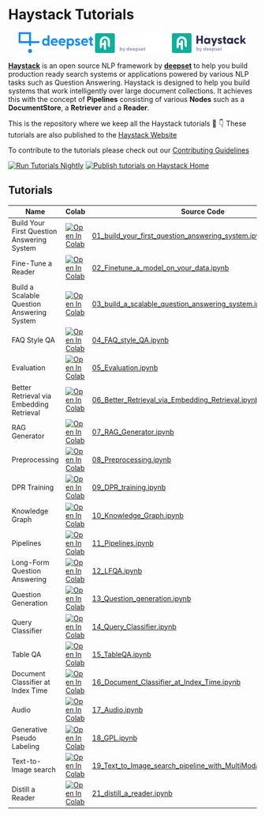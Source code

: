 # Haystack Tutorials

<p align="center" float="left">
  <img alt="" src="https://raw.githubusercontent.com/deepset-ai/.github/main/deepset-logo-colored.png" width="30%"/>
  <img alt="" src="https://raw.githubusercontent.com/deepset-ai/.github/main/haystack-logo-colored-on-dark.png#gh-dark-mode-only" width="30%"/>
  <img alt="" src="https://raw.githubusercontent.com/deepset-ai/.github/main/haystack-logo-colored.png#gh-light-mode-only" width="30%"/>
</p>

<strong><a href="https://github.com/deepset-ai/haystack">Haystack</a></strong> is an open source NLP framework by <strong><a href="https://deepset.ai">deepset</a></strong> to help you build production ready search systems or applications powered by various NLP tasks such as Question Answering. Haystack is designed to help you build systems that work intelligently over large document collections. It achieves this with the concept of <strong>Pipelines</strong> consisting of various <strong>Nodes</strong> such as a <strong>DocumentStore</strong>, a <strong>Retriever</strong> and a <strong>Reader</strong>.

This is the repository where we keep all the Haystack tutorials 📓 👇 These tutorials are also published to the [Haystack Website](https://haystack.deepset.ai/tutorials/first-qa-system)

To contribute to the tutorials please check out our [Contributing Guidelines](./Contributing.md)

[![Run Tutorials Nightly](https://github.com/deepset-ai/haystack-tutorials/actions/workflows/nightly.yml/badge.svg)](https://github.com/deepset-ai/haystack-tutorials/actions/workflows/nightly.yml)
[![Publish tutorials on Haystack Home](https://github.com/deepset-ai/haystack-tutorials/actions/workflows/publish_tutorials.yml/badge.svg)](https://github.com/deepset-ai/haystack-tutorials/actions/workflows/publish_tutorials.yml)

## Tutorials
| Name                                       | Colab                                                                                                                                                                                                                                     | Source Code                                                                                                                                      |
|--------------------------------------------|-------------------------------------------------------------------------------------------------------------------------------------------------------------------------------------------------------------------------------------------|--------------------------------------------------------------------------------------------------------------------------------------------------|
| Build Your First Question Answering System | [![Open In Colab](https://colab.research.google.com/assets/colab-badge.svg)](https://colab.research.google.com/github/deepset-ai/haystack-tutorials/blob/main/tutorials/01_build_your_first_question_answering_system.ipynb)              | [01_build_your_first_question_answering_system.ipynb](./tutorials/01_build_your_first_question_answering_system.ipynb)                                                                             |
| Fine-Tune a Reader                         | [![Open In Colab](https://colab.research.google.com/assets/colab-badge.svg)](https://colab.research.google.com/github/deepset-ai/haystack-tutorials/blob/main/tutorials/02_finetune_a_reader.ipynb)                                       | [02_Finetune_a_model_on_your_data.ipynb](./tutorials/02_finetune_a_reader.ipynb)                                                                 |
| Build a Scalable Question Answering System | [![Open In Colab](https://colab.research.google.com/assets/colab-badge.svg)](https://colab.research.google.com/github/deepset-ai/haystack-tutorials/blob/main/tutorials/03_build_a_scalable_question_answering_system.ipynb)              | [03_build_a_scalable_question_answering_system.ipynb](./tutorials/03_build_a_scalable_question_answering_system.ipynb)                           |
| FAQ Style QA                               | [![Open In Colab](https://colab.research.google.com/assets/colab-badge.svg)](https://colab.research.google.com/github/deepset-ai/haystack-tutorials/blob/main/tutorials/04_FAQ_style_QA.ipynb)                                            | [04_FAQ_style_QA.ipynb](./tutorials/04_FAQ_style_QA.ipynb)                                                                                       |
| Evaluation                                 | [![Open In Colab](https://colab.research.google.com/assets/colab-badge.svg)](https://colab.research.google.com/github/deepset-ai/haystack-tutorials/blob/main/tutorials/05_Evaluation.ipynb)                                              | [05_Evaluation.ipynb](./tutorials/05_Evaluation.ipynb)                                                                                           |
| Better Retrieval via Embedding Retrieval   | [![Open In Colab](https://colab.research.google.com/assets/colab-badge.svg)](https://colab.research.google.com/github/deepset-ai/haystack-tutorials/blob/main/tutorials/06_Better_Retrieval_via_Embedding_Retrieval.ipynb)                | [06_Better_Retrieval_via_Embedding_Retrieval.ipynb](./tutorials/06_Better_Retrieval_via_Embedding_Retrieval.ipynb)                               |
| RAG Generator                              | [![Open In Colab](https://colab.research.google.com/assets/colab-badge.svg)](https://colab.research.google.com/github/deepset-ai/haystack-tutorials/blob/main/tutorials/07_RAG_Generator.ipynb)                                           | [07_RAG_Generator.ipynb](./tutorials/07_RAG_Generator.ipynb)                                                                                     |
| Preprocessing                              | [![Open In Colab](https://colab.research.google.com/assets/colab-badge.svg)](https://colab.research.google.com/github/deepset-ai/haystack-tutorials/blob/main/tutorials/08_Preprocessing.ipynb)                                           | [08_Preprocessing.ipynb](./tutorials/08_Preprocessing.ipynb)                                                                                     |
| DPR Training                               | [![Open In Colab](https://colab.research.google.com/assets/colab-badge.svg)](https://colab.research.google.com/github/deepset-ai/haystack-tutorials/blob/main/tutorials/09_DPR_training.ipynb)                                            | [09_DPR_training.ipynb](./tutorials/09_DPR_training.ipynb)                                                                                       |
| Knowledge Graph                            | [![Open In Colab](https://colab.research.google.com/assets/colab-badge.svg)](https://colab.research.google.com/github/deepset-ai/haystack-tutorials/blob/main/tutorials/10_Knowledge_Graph.ipynb)                                         | [10_Knowledge_Graph.ipynb](./tutorials/10_Knowledge_Graph.ipynb)                                                                                 |
| Pipelines                                  | [![Open In Colab](https://colab.research.google.com/assets/colab-badge.svg)](https://colab.research.google.com/github/deepset-ai/haystack-tutorials/blob/main/tutorials/11_Pipelines.ipynb)                                               | [11_Pipelines.ipynb](./tutorials/11_Pipelines.ipynb)                                                                                             |
| Long-Form Question Answering               | [![Open In Colab](https://colab.research.google.com/assets/colab-badge.svg)](https://colab.research.google.com/github/deepset-ai/haystack-tutorials/blob/main/tutorials/12_LFQA.ipynb)                                                    | [12_LFQA.ipynb](./tutorials/12_LFQA.ipynb)                                                                                                       |
| Question Generation                        | [![Open In Colab](https://colab.research.google.com/assets/colab-badge.svg)](https://colab.research.google.com/github/deepset-ai/haystack-tutorials/blob/main/tutorials/13_Question_generation.ipynb)                                     | [13_Question_generation.ipynb](./tutorials/13_Question_generation.ipynb)                                                                         |
| Query Classifier                           | [![Open In Colab](https://colab.research.google.com/assets/colab-badge.svg)](https://colab.research.google.com/github/deepset-ai/haystack-tutorials/blob/main/tutorials/14_Query_Classifier.ipynb)                                        | [14_Query_Classifier.ipynb](./tutorials/14_Query_Classifier.ipynb)                                                                               |
| Table QA                                   | [![Open In Colab](https://colab.research.google.com/assets/colab-badge.svg)](https://colab.research.google.com/github/deepset-ai/haystack-tutorials/blob/main/tutorials/15_TableQA.ipynb)                                                 | [15_TableQA.ipynb](./tutorials/15_TableQA.ipynb)                                                                                                 |
| Document Classifier at Index Time          | [![Open In Colab](https://colab.research.google.com/assets/colab-badge.svg)](https://colab.research.google.com/github/deepset-ai/haystack-tutorials/blob/main/tutorials/16_Document_Classifier_at_Index_Time.ipynb)                       | [16_Document_Classifier_at_Index_Time.ipynb](./tutorials/16_Document_Classifier_at_Index_Time.ipynb)                                             |
| Audio                                      | [![Open In Colab](https://colab.research.google.com/assets/colab-badge.svg)](https://colab.research.google.com/github/deepset-ai/haystack-tutorials/blob/main/tutorials/17_Audio.ipynb)                                                   | [17_Audio.ipynb](./tutorials/17_Audio.ipynb)                                                                                                     |
| Generative Pseudo Labeling                 | [![Open In Colab](https://colab.research.google.com/assets/colab-badge.svg)](https://colab.research.google.com/github/deepset-ai/haystack-tutorials/blob/main/tutorials/18_GPL.ipynb)                                                     | [18_GPL.ipynb](./tutorials/18_GPL.ipynb)                                                                                                         |
| Text-to-Image search                       | [![Open In Colab](https://colab.research.google.com/assets/colab-badge.svg)](https://colab.research.google.com/github/deepset-ai/haystack-tutorials/blob/main/tutorials/19_Text_to_Image_search_pipeline_with_MultiModal_Retriever.ipynb) | [19_Text_to_Image_search_pipeline_with_MultiModal_Retriever.ipynb](./tutorials/19_Text_to_Image_search_pipeline_with_MultiModal_Retriever.ipynb) |
| Distill a Reader                           | [![Open In Colab](https://colab.research.google.com/assets/colab-badge.svg)](https://colab.research.google.com/github/deepset-ai/haystack-tutorials/blob/main/tutorials/21_distill_a_reader.ipynb)                                        | [21_distill_a_reader.ipynb](./tutorials/21_distill_a_reader.ipynb)                                                                               |
